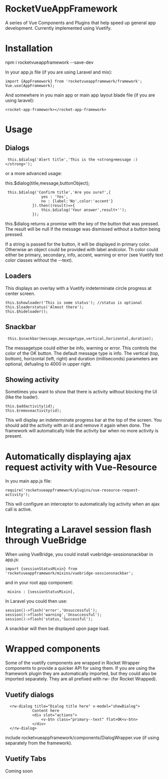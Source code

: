 # RocketVueAppFramework
A series of Vue Components and Plugins that help speed up general app development. Currently implemented using Vuetify.

# Installation
npm i rocketvueappframework --save-dev

In your app.js file (if you are using Laravel and mix):
```
import {AppFramework} from 'rocketvueappframework/framework';
Vue.use(AppFramework);
```

And somewhere in you main app or main app layout blade file (if you are using laravel):
```
<rocket-app-framework></rocket-app-framework>
```

# Usage

## Dialogs
```
 this.$dialog('Alert title','This is the <strong>message :)</strong>');
```

or a more advanced usage:

this.$dialog(title,message,buttonObject);

```
 this.$dialog('Confirm title','Are you sure?',{
                yes : 'Yes',
                no : {label:'No',color:'accent'}
            }).then((result)=>{
                this.$dialog('Your answer',result+'');
            });

```

this.$dialog returns a promise with the key of the button that was pressed. The result will be null if the message was dismissed without a button being pressed.

If a string is passed for the button, it will be displayed in primary color. Otherwise an object could be provided with label andcolor. Th color could either be primary, secondary, info, accent, warning or error 
(see Vuetify text color classes without the --text).


## Loaders
This displays an overlay with a Vuetify indeterminate circle progress at center screen.
```
this.$showloader('This is some status'); //status is optional
this.$loaderstatus('Almost there');
this.$hideloader();
```
## Snackbar
```
 this.$snackbar(message,messagetype,vertical,horizontal,duration);
```
The messagetype could either be info, warning or error. This controls the color of the OK button. The default message type is info.
The vertical (top, bottom), horizontal (left, right) and duration (milliseconds) parameters are optional, defualing to 4000 in upper right.

## Showing activity
Sometimes you want to show that there is activity without blocking the UI (like the loader).

```
this.$addactivity(id);
this.$removeactivity(id);
```
This will display an indeterminate progress bar at the top of the screen. You should add the activity with an id and remove it again when done. The framework will automatically hide the activity bar when no more activity is present.

# Automatically displaying ajax request activity with Vue-Resource
In you main app.js file:
```
require('rocketvueappframework/plugins/vue-resource-request-activity');
```
This will configure an interceptor to automatically log activity when an ajax call is active.

# Integrating a Laravel session flash through VueBridge

When using VueBridge, you could install vuebridge-sessionsnackbar in app.js:
```
import {sessionStatusMixin} from 'rocketvueappframework/mixins/vuebridge-sessionsnackbar';
```
and in your root app component:
```
 mixins : [sessionStatusMixin],
```

In Laravel you could then use:

```
session()->flash('error','Unsuccessful');
session()->flash('warning','Unsuccessful');
session()->flash('status,'Successful');
```

A snackbar will then be displayed upon page load.

# Wrapped components
Some of the vuetify components are wrapped in Rocket Wrapper components to provide a quicker API for using them. If you are using the framework plugin they are automatically imported, but they could also be imported separately. They are all prefixed with rw- (for Rocket Wrapped).

## Vuetify dialogs
```
  <rw-dialog title="Dialog title here" v-model="showDialog">
            Content here
            <div slot="actions">
                <v-btn class="primary--text" flat>OK<v-btn>
            </div>
  </rw-dialog>
```
include rocketvueappframework/components/DialogWrapper.vue (if using separately from the framework).

## Vuetify Tabs
Coming soon



